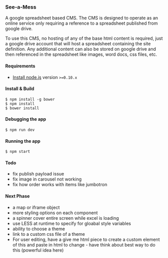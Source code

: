 ### See-a-Mess

A google spreadsheet based CMS. The CMS is designed to operate as an online service only requiring a reference to a spreadsheet published from google drive. 

To use this CMS, no hosting of any of the base html content is required, just a google drive account that will host a spreadsheet containing the site definition. Any additional content can also be stored on google drive and then referenced in the spreadsheet like images, word docs, css files, etc.

#### Requirements

- [Install node.js](http://nodejs.org/) version `>=0.10.x`
    
#### Install & Build

    $ npm install -g bower
    $ npm install
    $ bower install

#### Debugging the app

    $ npm run dev
    
#### Running the app

    $ npm start

#### Todo

 - fix publish payload issue
 - fix image in carousel not working
 - fix how order works with items like jumbotron
 
#### Next Phase

 - a map or iframe object
 - more styling options on each component
 - a spinner cover entire screen while excel is loading
 - use LESS at runtime to specify for gloabal style variables
 - ability to choose a theme
 - link to a custom css file of a theme
 - For user editing, have a give me html piece to create a custom element of this and paste in html to change - have think about best way to do this (powerful idea here)